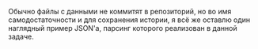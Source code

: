 Обычно файлы с данными не коммитят в репозиторий, но во имя самодостаточности
и для сохранения истории, я всё же оставлю один наглядный пример JSON'а, парсинг
которого реализован в данной задаче.
